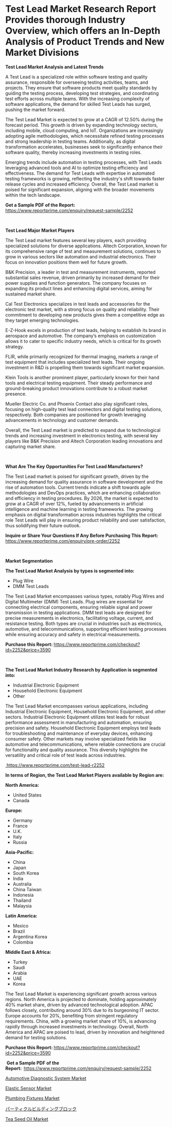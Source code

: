 <p><h1>Test Lead Market Research Report Provides thorough Industry Overview, which offers an In-Depth Analysis of Product Trends and New Market Divisions</h1></p><p><strong>Test Lead Market Analysis and Latest Trends</strong></p>
<p><p>A Test Lead is a specialized role within software testing and quality assurance, responsible for overseeing testing activities, teams, and projects. They ensure that software products meet quality standards by guiding the testing process, developing test strategies, and coordinating test efforts across multiple teams. With the increasing complexity of software applications, the demand for skilled Test Leads has surged, pushing the market forward.</p><p>The Test Lead Market is expected to grow at a CAGR of 12.50% during the forecast period. This growth is driven by expanding technology sectors, including mobile, cloud computing, and IoT. Organizations are increasingly adopting agile methodologies, which necessitate refined testing processes and strong leadership in testing teams. Additionally, as digital transformation accelerates, businesses seek to significantly enhance their software quality, thereby increasing investments in testing roles.</p><p>Emerging trends include automation in testing processes, with Test Leads leveraging advanced tools and AI to optimize testing efficiency and effectiveness. The demand for Test Leads with expertise in automated testing frameworks is growing, reflecting the industry's shift towards faster release cycles and increased efficiency. Overall, the Test Lead market is poised for significant expansion, aligning with the broader movements within the tech landscape.</p></p>
<p><strong>Get a Sample PDF of the Report:&nbsp;</strong> <a href="https://www.reportprime.com/enquiry/request-sample/2252">https://www.reportprime.com/enquiry/request-sample/2252</a></p>
<p>&nbsp;</p>
<p><strong>Test Lead Major Market Players</strong></p>
<p><p>The Test Lead market features several key players, each providing specialized solutions for diverse applications. Altech Corporation, known for its comprehensive range of test and measurement solutions, continues to grow in various sectors like automation and industrial electronics. Their focus on innovation positions them well for future growth.</p><p>B&K Precision, a leader in test and measurement instruments, reported substantial sales revenue, driven primarily by increased demand for their power supplies and function generators. The company focuses on expanding its product lines and enhancing digital services, aiming for sustained market share.</p><p>Cal Test Electronics specializes in test leads and accessories for the electronic test market, with a strong focus on quality and reliability. Their commitment to developing new products gives them a competitive edge as they target emerging technologies.</p><p>E-Z-Hook excels in production of test leads, helping to establish its brand in aerospace and automotive. The company’s emphasis on customization allows it to cater to specific industry needs, which is critical for its growth strategy.</p><p>FLIR, while primarily recognized for thermal imaging, markets a range of test equipment that includes specialized test leads. Their ongoing investment in R&D is propelling them towards significant market expansion.</p><p>Klein Tools is another prominent player, particularly known for their hand tools and electrical testing equipment. Their steady performance and ground-breaking product innovations contribute to a robust market presence.</p><p>Mueller Electric Co. and Phoenix Contact also play significant roles, focusing on high-quality test lead connectors and digital testing solutions, respectively. Both companies are positioned for growth leveraging advancements in technology and customer demands.</p><p>Overall, the Test Lead market is predicted to expand due to technological trends and increasing investment in electronics testing, with several key players like B&K Precision and Altech Corporation leading innovations and capturing market share.</p></p>
<p>&nbsp;</p>
<p><strong>What Are The Key Opportunities For Test Lead Manufacturers?</strong></p>
<p><p>The Test Lead market is poised for significant growth, driven by the increasing demand for quality assurance in software development and the rise of automation tools. Current trends indicate a shift towards agile methodologies and DevOps practices, which are enhancing collaboration and efficiency in testing procedures. By 2026, the market is expected to grow at a CAGR of over 12%, fueled by advancements in artificial intelligence and machine learning in testing frameworks. The growing emphasis on digital transformation across industries highlights the critical role Test Leads will play in ensuring product reliability and user satisfaction, thus solidifying their future outlook.</p></p>
<p><strong>Inquire or Share Your Questions If Any Before Purchasing This Report:</strong> <a href="https://www.reportprime.com/enquiry/pre-order/2252">https://www.reportprime.com/enquiry/pre-order/2252</a></p>
<p>&nbsp;</p>
<p><strong>Market Segmentation</strong></p>
<p><strong>The Test Lead Market Analysis by types is segmented into:</strong></p>
<p><ul><li>Plug Wire</li><li>DMM Test Leads</li></ul></p>
<p><p>The Test Lead Market encompasses various types, notably Plug Wires and Digital Multimeter (DMM) Test Leads. Plug wires are essential for connecting electrical components, ensuring reliable signal and power transmission in testing applications. DMM test leads are designed for precise measurements in electronics, facilitating voltage, current, and resistance testing. Both types are crucial in industries such as electronics, automotive, and telecommunications, supporting efficient testing processes while ensuring accuracy and safety in electrical measurements.</p></p>
<p><strong>Purchase this Report:&nbsp;</strong><a href="https://www.reportprime.com/checkout?id=2252&price=3590">https://www.reportprime.com/checkout?id=2252&price=3590</a></p>
<p>&nbsp;</p>
<p><strong>The Test Lead Market Industry Research by Application is segmented into:</strong></p>
<p><ul><li>Industrial Electronic Equipment</li><li>Household Electronic Equipment</li><li>Other</li></ul></p>
<p><p>The Test Lead Market encompasses various applications, including Industrial Electronic Equipment, Household Electronic Equipment, and other sectors. Industrial Electronic Equipment utilizes test leads for robust performance assessment in manufacturing and automation, ensuring precision and safety. Household Electronic Equipment employs test leads for troubleshooting and maintenance of everyday devices, enhancing consumer safety. Other markets may involve specialized fields like automotive and telecommunications, where reliable connections are crucial for functionality and quality assurance. This diversity highlights the versatility and critical role of test leads across industries.</p></p>
<p><a href="https://www.reportprime.com/test-lead-r2252">&nbsp;https://www.reportprime.com/test-lead-r2252</a></p>
<p><strong>In terms of Region, the Test Lead Market Players available by Region are:</strong></p>
<p>
    <p> <strong> North America: </strong>
        <ul>
            <li>United States</li>
            <li>Canada</li>
        </ul>
        </p> 
    <p> <strong> Europe: </strong>
        <ul>
            <li>Germany</li>
            <li>France</li>
            <li>U.K.</li>
            <li>Italy</li>
            <li>Russia</li>
        </ul>
        </p> 
    <p> <strong> Asia-Pacific: </strong>
        <ul>
            <li>China</li>
            <li>Japan</li>
            <li>South Korea</li>
            <li>India</li>
            <li>Australia</li>
            <li>China Taiwan</li>
            <li>Indonesia</li>
            <li>Thailand</li>
            <li>Malaysia</li>
        </ul>
        </p> 
    <p> <strong> Latin America: </strong>
        <ul>
            <li>Mexico</li>
            <li>Brazil</li>
            <li>Argentina Korea</li>
            <li>Colombia</li>
        </ul>
        </p> 
    <p> <strong> Middle East & Africa: </strong>
        <ul>
            <li>Turkey</li>
            <li>Saudi</li>
            <li>Arabia</li>
            <li>UAE</li>
            <li>Korea</li>
        </ul>
    </p>
    </p>
<p><p>The Test Lead Market is experiencing significant growth across various regions. North America is projected to dominate, holding approximately 40% market share, driven by advanced technological adoption. APAC follows closely, contributing around 30% due to its burgeoning IT sector. Europe accounts for 20%, benefiting from stringent regulatory requirements. China, with a growing market share of 10%, is advancing rapidly through increased investments in technology. Overall, North America and APAC are poised to lead, driven by innovation and heightened demand for testing solutions.</p></p>
<p><strong>Purchase this Report: </strong><a href="https://www.reportprime.com/checkout?id=2252&price=3590">https://www.reportprime.com/checkout?id=2252&price=3590</a></p>
<p>&nbsp;<strong>Get a Sample PDF of the Report:&nbsp;&nbsp;</strong><a href="https://www.reportprime.com/enquiry/request-sample/2252">https://www.reportprime.com/enquiry/request-sample/2252</a></p>
<p><strong></strong></p>
<p><p><a href="https://medium.com/@graciakennyta2311/what-is-automotive-diagnostic-system-market-f1b22a7b0d60">Automotive Diagnostic System Market</a></p><p><a href="https://github.com/marloy8/Market-Research-Report-List-6/blob/main/elastic-sensor-market.md">Elastic Sensor Market</a></p><p><a href="https://www.linkedin.com/pulse/plumbing-fixtures-market-overview-regional-outlook-competitive-afgxf?trackingId=oYYL5QPRSoSmTVGQfeuXvg%3D%3D">Plumbing Fixtures Market</a></p><p><a href="https://medium.com/@samleite85/particle-building-block-market-%E3%81%AE%E3%82%B0%E3%83%AD%E3%83%BC%E3%83%90%E3%83%AB%E5%B8%82%E5%A0%B4%E6%A6%82%E8%A6%81%E3%81%AF-%E4%B8%96%E7%95%8C%E3%81%8A%E3%82%88%E3%81%B3%E4%B8%BB%E8%A6%81%E5%B8%82%E5%A0%B4%E3%81%AB%E3%81%8A%E3%81%91%E3%82%8B%E6%A5%AD%E7%95%8C%E3%81%AB%E5%BD%B1%E9%9F%BF%E3%82%92%E4%B8%8E%E3%81%88%E3%82%8B%E4%B8%BB%E8%A6%81%E3%81%AA%E3%83%88%E3%83%AC%E3%83%B3%E3%83%89%E3%81%AB%E3%81%A4%E3%81%84%E3%81%A6-%E7%8B%AC%E8%87%AA%E3%81%AE%E8%A6%96%E7%82%B9%E3%82%92%E6%8F%90%E4%BE%9B%E3%81%97%E3%81%BE%E3%81%99-2942b9679d80">パーティクルビルディングブロック</a></p><p><a href="https://issuu.com/reportprime-2/docs/tea-seed-oil-market-size-2030.pptx_92dae2203fdaea">Tea Seed Oil Market</a></p></p>